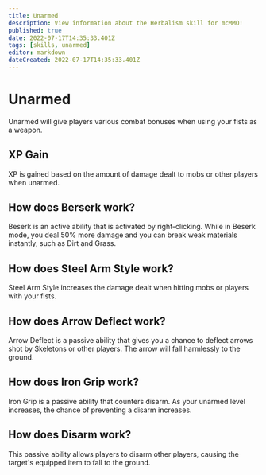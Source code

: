 ```yaml
---
title: Unarmed
description: View information about the Herbalism skill for mcMMO!
published: true
date: 2022-07-17T14:35:33.401Z
tags: [skills, unarmed]
editor: markdown
dateCreated: 2022-07-17T14:35:33.401Z
---
```


# Unarmed

Unarmed will give players various combat bonuses when using your fists as a weapon.

## XP Gain

XP is gained based on the amount of damage dealt to mobs or other players when unarmed.

## How does Berserk work?

Beserk is an active ability that is activated by right-clicking. While in Beserk mode, you deal 50% more damage and you can break weak materials instantly, such as  Dirt and Grass.

## How does Steel Arm Style work?

Steel Arm Style increases the damage dealt when hitting mobs or players with your fists.

## How does Arrow Deflect work?

Arrow Deflect is a passive ability that gives you a chance to deflect arrows shot by Skeletons or other players. The arrow will fall harmlessly to the ground.

## How does Iron Grip work?

Iron Grip is a passive ability that counters disarm. As your unarmed level increases, the chance of preventing a disarm increases.

## How does Disarm work?

This passive ability allows players to disarm other players, causing the target's equipped item to fall to the ground.
